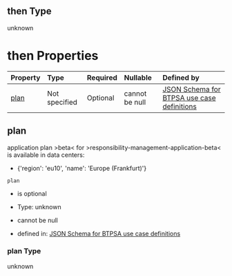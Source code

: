 ## then Type

unknown

# then Properties

| Property      | Type          | Required | Nullable       | Defined by                                                                                                                                                                                                                                      |
| :------------ | :------------ | :------- | :------------- | :---------------------------------------------------------------------------------------------------------------------------------------------------------------------------------------------------------------------------------------------- |
| [plan](#plan) | Not specified | Optional | cannot be null | [JSON Schema for BTPSA use case definitions](btpsa-usecase-properties-services-items-allof-2-then-allof-37-then-allof-0-then-properties-plan.md "undefined#/properties/services/items/allOf/2/then/allOf/37/then/allOf/0/then/properties/plan") |

## plan

application plan >beta< for >responsibility-management-application-beta< is available in data centers:

*   {'region': 'eu10', 'name': 'Europe (Frankfurt)'}

`plan`

*   is optional

*   Type: unknown

*   cannot be null

*   defined in: [JSON Schema for BTPSA use case definitions](btpsa-usecase-properties-services-items-allof-2-then-allof-37-then-allof-0-then-properties-plan.md "undefined#/properties/services/items/allOf/2/then/allOf/37/then/allOf/0/then/properties/plan")

### plan Type

unknown
